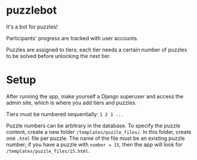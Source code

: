 # puzzlebot

It's a bot for puzzles!

Participants' progress are tracked with user accounts.

Puzzles are assigned to tiers; each tier needs a certain number of puzzles to be solved before unlocking the next tier.

# Setup

After running the app, make yourself a Django superuser and access the admin site, which is where you add tiers and puzzles.

Tiers must be numbered sequentially: `1 2 3 ...`

Puzzle numbers can be arbitrary in the database. To specify the puzzle content, create a new folder `/templates/puzzle_files/`. In this folder, create one `.html` file per puzzle. The name of the file must be an existing puzzle number; if you have a puzzle with `number = 15`, then the app will look for `/templates/puzzle_files/15.html`.
